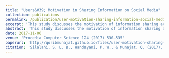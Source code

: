 ```yaml
---
title: "Users&#39; Motivation in Sharing Information on Social Media"
collection: publications
permalink: /publication/user-motivation-sharing-information-social-media
excerpt: 'This study discusses the motivation of information sharing activities in social media. Types of information reviewed are personal, sensational, political, casual, and experience.'
abstract: 'This study discusses the motivation of information sharing activities in social media. Types of information reviewed are personal, sensational, political, casual, and experience. Social media categories reviewed are social networking sites, microblogging sites, wikis, online blogs, and online forums. Responses from 255 respondents were processed using descriptive statistical methods. The results show that one&#39;s motivation in sharing information tends to be consistent for each type of information, that is  to share the impression of social media users on a matter.'
date: 2017-11-06
venue: 'Procedia Computer Science 124 (2017) 530–535'
paperurl: 'http://qoribmunajat.github.io/files/user-motivation-sharing-information-social-media.pdf'
citation: 'Silalahi, S. L. B., Handayani, P. W., & Munajat, Q. (2017). Users’ Motivation in Sharing Information on Social Media. <i>Procedia Computer Science</i>, 124, pp. 530-535.'
---
```

